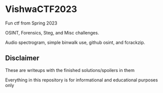 # VishwaCTF2023
Fun ctf from Spring 2023

OSINT, Forensics, Steg, and Misc challenges.

Audio spectrogram, simple binwalk use, github osint, and fcrackzip.

## Disclaimer
These are writeups with the finished solutions/spoilers in them

Everything in this repository is for informational and educational purposes only
